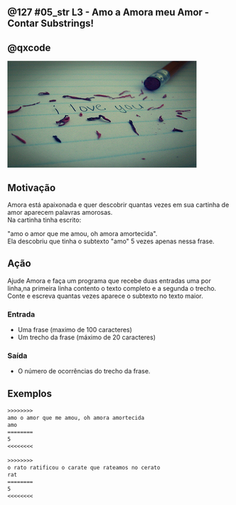 ## @127 #05_str L3 - Amo a Amora meu Amor - Contar Substrings!
## @qxcode

![](__capa.jpg)

## Motivação

Amora está apaixonada e quer descobrir quantas vezes em sua cartinha de amor aparecem palavras amorosas.  
Na cartinha tinha escrito:

"amo o amor que me amou, oh amora amortecida".  
Ela descobriu que tinha o subtexto "amo" 5 vezes apenas nessa frase.  
  
## Ação

Ajude Amora e faça um programa que recebe duas entradas uma por linha,na primeira linha contento o texto completo e a segunda o trecho.
Conte e escreva quantas vezes aparece o subtexto no texto maior.

### Entrada

* Uma frase (maximo de 100 caracteres)
* Um trecho da frase (máximo de 20 caracteres)

### Saída

* O número de ocorrências do trecho da frase.  

## Exemplos

```
>>>>>>>>
amo o amor que me amou, oh amora amortecida
amo
========
5
<<<<<<<<

>>>>>>>>
o rato ratificou o carate que rateamos no cerato
rat
========
5
<<<<<<<<
```

#

<!---
>>>>>>>> 01
lua de cristal que me faz sonhar menos
me
========
2
<<<<<<<<

>>>>>>>> 02
marquei um x no seu umbigo de zumbak
um
========
3
<<<<<<<<

>>>>>>>> 03
super golpe de kungfu
kungfu
========
1
<<<<<<<<
--->
